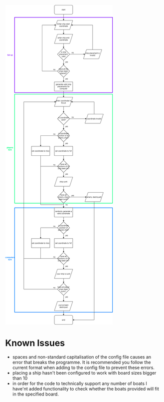 ![Flowchart](/adaships-flowchart.png)

# Known Issues
* spaces and non-standard capitalisation of the config file causes an error that breaks the programme. It is recommended you follow the current format when adding to the config file to prevent these errors.
* placing a ship hasn't been configured to work with board sizes bigger than 10
* in order for the code to technically support any number of boats I have'nt added functionality to check whether the boats provided will fit in the specified board.